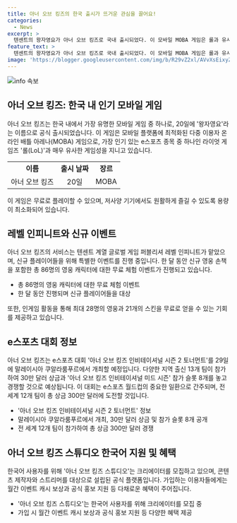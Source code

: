 ```yaml
---
title: 아너 오브 킹즈의 한국 출시가 뜨거운 관심을 끌어요!
categories:
  - News
excerpt: >
  텐센트의 왕자영요가 아너 오브 킹즈로 국내 출시되었다. 이 모바일 MOBA 게임은 롤과 유사하며 무료 플레이 가능하고 낮은 용량을 지니고 있다. 레벨 인피니트가 서비스를 맡았으며 신규 플레이어를 위한 무료 체험 이벤트를 진행하고 있다. 아너 오브 킹즈 인비테이셔널 시즌 2 토너먼트와 아너 오브 킹즈 인비테이셔널 미드 시즌이 예정되어 있으며, 전 세계 팀들이 참가할 것으로 예상된다. 게임 스튜디오는 한국어 지원을 시작하며 크리에이터를 모집하고 있으며, 가입 혜택도 제공된다.
feature_text: >
  텐센트의 왕자영요가 아너 오브 킹즈로 국내 출시되었다. 이 모바일 MOBA 게임은 롤과 유사하며 무료 플레이 가능하고 낮은 용량을 지니고 있다. 레벨 인피니트가 서비스를 맡았으며 신규 플레이어를 위한 무료 체험 이벤트를 진행하고 있다. 아너 오브 킹즈 인비테이셔널 시즌 2 토너먼트와 아너 오브 킹즈 인비테이셔널 미드 시즌이 예정되어 있으며, 전 세계 팀들이 참가할 것으로 예상된다. 게임 스튜디오는 한국어 지원을 시작하며 크리에이터를 모집하고 있으며, 가입 혜택도 제공된다.
image: 'https://blogger.googleusercontent.com/img/b/R29vZ2xl/AVvXsEixyZcFfHzMRdzZMjFBmAUKJYCLCGyLL1o632UiGVXcaFdKo_bkvkuCioo0uUKlGfBVcT3P84aROyZIXSBEx3Aw5nCQ3pTgDom1WDC4m8eifvWiAmWEEVb4x6G_l8C0QH225ldMjyaFvpxGEBGNO37VmDTDMHGhJPq73UglMfDca1-0aw/s1600/blogspot.png'
---
```


<p><img src="https://blogger.googleusercontent.com/img/b/R29vZ2xl/AVvXsEixyZcFfHzMRdzZMjFBmAUKJYCLCGyLL1o632UiGVXcaFdKo_bkvkuCioo0uUKlGfBVcT3P84aROyZIXSBEx3Aw5nCQ3pTgDom1WDC4m8eifvWiAmWEEVb4x6G_l8C0QH225ldMjyaFvpxGEBGNO37VmDTDMHGhJPq73UglMfDca1-0aw/s1600/blogspot.png" alt="info 속보" /></p>

<h2 data-ke-size="size26">아너 오브 킹즈: 한국 내 인기 모바일 게임</h2>

<p data-ke-size="size16">아너 오브 킹즈는 한국 내에서 가장 유명한 모바일 게임 중 하나로, 20일에 '왕자영요'라는 이름으로 공식 출시되었습니다. 이 게임은 모바일 플랫폼에 최적화된 다중 이용자 온라인 배틀 아레나(MOBA) 게임으로, 가장 인기 있는 e스포츠 종목 중 하나인 라이엇 게임즈 '롤(LoL)'과 매우 유사한 게임성을 지니고 있습니다.</p>

<table>
 <tr>
    <td style="text-align: center; height: 17px;"><b>이름</b></td>
    <td style="text-align: center; height: 17px;"><b>출시 날짜</b></td>
    <td style="text-align: center; height: 17px;"><b>장르</b></td>
  </tr>
  <tr>
    <td style="text-align: center;">아너 오브 킹즈</td>
    <td style="text-align: center;">20일</td>
    <td style="text-align: center;">MOBA</td>
  </tr>
</table>

<p data-ke-size="size16">이 게임은 무료로 플레이할 수 있으며, 저사양 기기에서도 원활하게 즐길 수 있도록 용량이 최소화되어 있습니다.</p>

<h2 data-ke-size="size26">레벨 인피니트와 신규 이벤트</h2>

<p data-ke-size="size16">아너 오브 킹즈의 서비스는 텐센트 계열 글로벌 게임 퍼블리셔 레벨 인피니트가 맡았으며, 신규 플레이어들을 위해 특별한 이벤트를 진행 중입니다. 한 달 동안 신규 영웅 손책을 포함한 총 86명의 영웅 캐릭터에 대한 무료 체험 이벤트가 진행되고 있습니다.</p>

<ul>
  <li>총 86명의 영웅 캐릭터에 대한 무료 체험 이벤트</li>
  <li>한 달 동안 진행되며 신규 플레이어들을 대상</li>
</ul>

<p data-ke-size="size16">또한, 인게임 활동을 통해 최대 28명의 영웅과 21개의 스킨을 무료로 얻을 수 있는 기회를 제공하고 있습니다.</p>

<h2 data-ke-size="size26">e스포츠 대회 정보</h2>

<p data-ke-size="size16">아너 오브 킹즈는 e스포츠 대회 '아너 오브 킹즈 인비테이셔널 시즌 2 토너먼트'를 29일에 말레이시아 쿠알라룸푸르에서 개최할 예정입니다. 다양한 지역 출신 13개 팀이 참가하여 30만 달러 상금과 '아너 오브 킹즈 인비테이셔널 미드 시즌' 참가 슬롯 8개를 놓고 경쟁할 것으로 예상됩니다. 이 대회는 e스포츠 월드컵의 중요한 일환으로 간주되며, 전 세계 12개 팀이 총 상금 300만 달러에 도전할 것입니다.</p>

<ul>
  <li>'아너 오브 킹즈 인비테이셔널 시즌 2 토너먼트' 정보</li>
  <li>말레이시아 쿠알라룸푸르에서 개최, 30만 달러 상금 및 참가 슬롯 8개 공개</li>
  <li>전 세계 12개 팀이 참가하여 총 상금 300만 달러 경쟁</li>
</ul>

<h2 data-ke-size="size26">아너 오브 킹즈 스튜디오 한국어 지원 및 혜택</h2>

<p data-ke-size="size16">한국어 사용자를 위해 '아너 오브 킹즈 스튜디오'는 크리에이터를 모집하고 있으며, 콘텐츠 제작자와 스트리머를 대상으로 설립된 공식 플랫폼입니다. 가입하는 이용자들에게는 월간 이벤트 캐시 보상과 공식 홍보 지원 등 다채로운 혜택이 주어집니다.</p>

<ul>
  <li>'아너 오브 킹즈 스튜디오'는 한국어 사용자를 위해 크리에이터를 모집 중</li>
  <li>가입 시 월간 이벤트 캐시 보상과 공식 홍보 지원 등 다양한 혜택 제공</li>
</ul>

